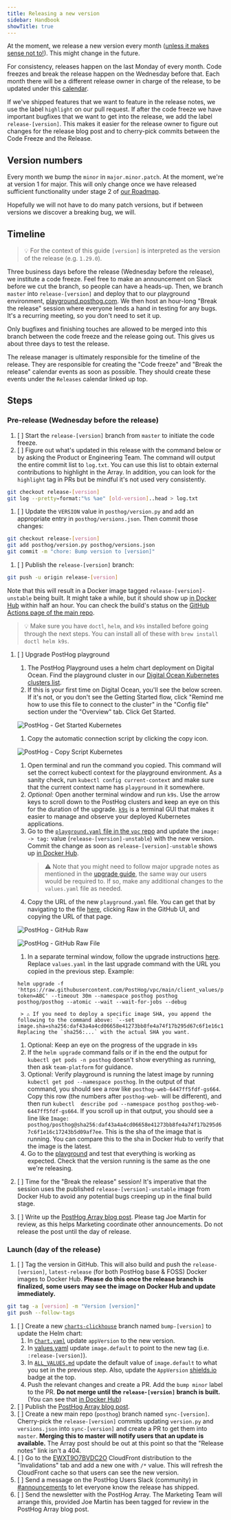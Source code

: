```yaml
---
title: Releasing a new version
sidebar: Handbook
showTitle: true
---
```


At the moment, we release a new version every month ([unless it makes sense not to!](/blog/we-ship-whenever)). This might change in the future.

For consistency, releases happen on the last Monday of every month. Code freezes and break the release happen on the Wednesday before that. Each month there will be a different release owner in charge of the release, to be updated under this [calendar](https://calendar.google.com/calendar/embed?src=c_n8hc1iedb0k8gqhuiv83jolm50%40group.calendar.google.com&ctz=America%2FNew_York).

If we've shipped features that we want to feature in the release notes, we use the label `highlight` on our pull request. If after the code freeze we have important bugfixes that we want to get into the release, we add the label `release-[version]`. This makes it easier for the release owner to figure out changes for the release blog post and to cherry-pick commits between the Code Freeze and the Release.

## Version numbers

Every month we bump the `minor` in `major.minor.patch`. At the moment, we're at version 1 for major. This will only change once we have released sufficient functionality under stage 2 of [our Roadmap](/handbook/strategy/roadmap/).

Hopefully we will not have to do many patch versions, but if between versions we discover a breaking bug, we will.

## Timeline

> 💡 For the context of this guide `[version]` is interpreted as the version of the release (e.g. `1.29.0`).

Three business days before the release (Wednesday before the release), we institute a code freeze. Feel free to make an announcement on Slack before we cut the branch, so people can have a heads-up. Then, we branch `master` into `release-[version]` and deploy that to our playground environment, [playground.posthog.com](https://playground.posthog.net/). We then host an hour-long "Break the release" session where everyone lends a hand in testing for any bugs. It's a recurring meeting, so you don't need to set it up.

Only bugfixes and finishing touches are allowed to be merged into this branch between the code freeze and the release going out. This gives us about three days to test the release.

The release manager is ultimately responsible for the timeline of the release. They are responsible for creating the "Code freeze" and "Break the release" calendar events as soon as possible. They should create these events under the `Releases` calendar linked up top.

## Steps

### Pre-release (Wednesday before the release)

1. [ ] Start the `release-[version]` branch from `master` to initiate the code freeze.
1. [ ] Figure out what's updated in this release with the command below or by asking the Product or Engineering Team. The command will output the entire commit list to `log.txt`. You can use this list to obtain external contributions to highlight in the Array. In addition, you can look for the `highlight` tag in PRs but be mindful it's not used very consistently.
  ```bash
  git checkout release-[version]
  git log --pretty=format:"%s %ae" [old-version]..head > log.txt
  ```
1. [ ] Update the `VERSION` value in `posthog/version.py` and add an appropriate entry in `posthog/versions.json`. Then commit those changes:
  ```bash
  git checkout release-[version]
  git add posthog/version.py posthog/versions.json
  git commit -m "chore: Bump version to [version]"
  ```
1. [ ] Publish the `release-[version]` branch:
  ```bash
  git push -u origin release-[version]
  ```
  Note that this will result in a Docker image tagged `release-[version]-unstable` being built. It might take a while, but it should show up [in Docker Hub](https://hub.docker.com/r/posthog/posthog/tags?page=1&name=release) within half an hour. You can check the build's status on the [GitHub Actions page of the main repo](https://github.com/PostHog/posthog/actions/workflows/docker-unstable-image.yml).
  
  > 💡 Make sure you have `doctl`, `helm`, and `k9s` installed before going through the next steps. You can install all of these with `brew install doctl helm k9s`.

1. [ ] Upgrade PostHog playground
    1. The PostHog Playground uses a helm chart deployment on Digital Ocean. Find the playground cluster in our [Digital Ocean Kubernetes clusters list](https://cloud.digitalocean.com/kubernetes/clusters?i=7cfa7c).
    1. If this is your first time on Digital Ocean, you'll see the below screen. If it's not, or you don't see the Getting Started flow, click "Remind me how to use this file to connect to the cluster" in the "Config file" section under the "Overview" tab. Click Get Started.

      ![PostHog - Get Started Kubernetes](../../images/05/digital_ocean_release_01.png)

    1. Copy the automatic connection script by clicking the copy icon.
  
      ![PostHog - Copy Script Kubernetes](../../images/05/digital_ocean_release_02.png)

    1. Open terminal and run the command you copied. This command will set the correct kubectl context for the playground environment. As a sanity check, run `kubectl config current-context` and make sure that the current context name has `playground` in it somewhere.
    1. _Optional:_ Open another terminal window and run `k9s`. Use the arrow keys to scroll down to the PostHog clusters and keep an eye on this for the duration of the upgrade. [`k9s`](https://k9scli.io/) is a terminal GUI that makes it easier to manage and observe your deployed Kubernetes applications.
    1. Go to the [`playground.yaml` file in the `vpc` repo](https://github.com/PostHog/vpc/blob/main/client_values/posthog/playground.yaml) and update the `image: -> tag:` value (`release-[version]-unstable`) with the new version. Commit the change as soon as `release-[version]-unstable` shows up [in Docker Hub](https://hub.docker.com/r/posthog/posthog/tags?page=1&name=release).
        > ⚠️ Note that you might need to follow major upgrade notes as mentioned in the [upgrade guide](https://posthog.com/docs/self-host/deploy/digital-ocean#upgrading-the-chart), the same way our users would be required to. If so, make any additional changes to the `values.yaml` file as needed.
    1. Copy the URL of the new `playground.yaml` file. You can get that by navigating to the file [here](https://github.com/PostHog/vpc/blob/main/client_values/posthog/playground.yaml), clicking Raw in the GitHub UI, and copying the URL of that page.

      ![PostHog - GitHub Raw](../../images/05/release_playground_raw_github.png)

      ![PostHog - GitHub Raw File](../../images/05/release_playground_raw_file.png)
      
    1. In a separate terminal window, follow the upgrade instructions [here](https://posthog.com/docs/self-host/deploy/digital-ocean#upgrading-the-chart). Replace `values.yaml` in the last upgrade command with the URL you copied in the previous step. Example:

      ```shell
      helm upgrade -f 'https://raw.githubusercontent.com/PostHog/vpc/main/client_values/posthog/playground.yaml?token=ABC' --timeout 30m --namespace posthog posthog posthog/posthog --atomic --wait --wait-for-jobs --debug
      ```

        > ⚠️ If you need to deploy a specific image SHA, you append the following to the command above: `--set image.sha=sha256:daf43a4a4cd06658e41273bb8fe4a74f17b295d67c6f1e16c17243b5d09af7ee`. Replacing the `sha256:...` with the actual SHA you want.

    1. Optional: Keep an eye on the progress of the upgrade in `k9s`
    1. If the `helm upgrade` command fails or if in the end the output for `kubectl get pods -n posthog` doesn't show everything as running, then ask `team-platform` for guidance.
    1. Optional: Verify playground is running the latest image by running `kubectl get pod --namespace posthog`. In the output of that command, you should see a row like `posthog-web-6447ff5fdf-gs664`. Copy this row (the numbers after `posthog-web-` will be different), and then run `kubectl  describe pod --namespace posthog posthog-web-6447ff5fdf-gs664`. If you scroll up in that output, you should see a line like `Image: posthog/posthog@sha256:daf43a4a4cd06658e41273bb8fe4a74f17b295d67c6f1e16c17243b5d09af7ee`. This is the sha of the image that is running. You can compare this to the sha in Docker Hub to verify that the image is the latest.
    1. Go to the [playground](https://playground.posthog.net/) and test that everything is working as expected. Check that the version running is the same as the one we're releasing.
1. [ ] Time for the "Break the release" session! It's imperative that the session uses the published `release-[version]-unstable` image from Docker Hub to avoid any potential bugs creeping up in the final build stage.
1. [ ] Write up the [PostHog Array blog post](/handbook/growth/marketing/blog#posthog-array). Please tag Joe Martin for review, as this helps Marketing coordinate other announcements. Do not release the post until the day of release.

### Launch (day of the release)
1. [ ] Tag the version in GitHub. This will also build and push the `release-[version]`, `latest-release` (for both PostHog base & FOSS) Docker images to Docker Hub. **Please do this once the release branch is finalized, some users may see the image on Docker Hub and update immediately.**
  ```bash
  git tag -a [version] -m "Version [version]"
  git push --follow-tags
  ```
1. [ ] Create a new [`charts-clickhouse`](https://github.com/PostHog/charts-clickhouse) branch named `bump-[version]` to update the Helm chart:
    1. In [`Chart.yaml`](https://github.com/PostHog/charts-clickhouse/blob/main/charts/posthog/Chart.yaml) update `appVersion` to the new version.
    1. In [values.yaml](https://github.com/PostHog/charts-clickhouse/blob/main/charts/posthog/values.yaml) update `image.default` to point to the new tag (i.e. `:release-[version]`).
    1. In [`ALL_VALUES.md`](https://github.com/PostHog/charts-clickhouse/blob/main/charts/posthog/ALL_VALUES.md) update the default value of `image.default` to what you set in the previous step. Also, update the `AppVersion` [shields.io](https://shields.io/) badge at the top.
    1. Push the relevant changes and create a PR. Add the `bump minor` label to the PR. **Do not merge until the `release-[version]` branch is built.** (You can see that [in Docker Hub](https://hub.docker.com/r/posthog/posthog/tags?page=1&name=release-))
1. [ ] Publish the [PostHog Array blog post](/handbook/growth/marketing/blog#posthog-array).
1. [ ] Create a new main repo (`posthog`) branch named `sync-[version]`. Cherry-pick the `release-[version]` commits updating `version.py` and `versions.json` into `sync-[version]` and create a PR to get them into `master`. **Merging this to master will notify users that an update is available.** The Array post should be out at this point so that the "Release notes" link isn't a 404.
1. [ ] Go to the [EWXT9O7BVDC2O](https://us-east-1.console.aws.amazon.com/cloudfront/v3/home?region=us-east-2#/distributions/EWXT9O7BVDC2O) CloudFront distribution to the "Invalidations" tab and add a new one with `/*` value. This will refresh the CloudFront cache so that users can see the new version.
1. [ ] Send a message on the PostHog Users Slack (community) in [#announcements](https://posthogusers.slack.com/archives/CT7HXDEG3) to let everyone know the release has shipped.
1. [ ] Send the newsletter with the PostHog Array. The Marketing Team will arrange this, provided Joe Martin has been tagged for review in the PostHog Array blog post. 
